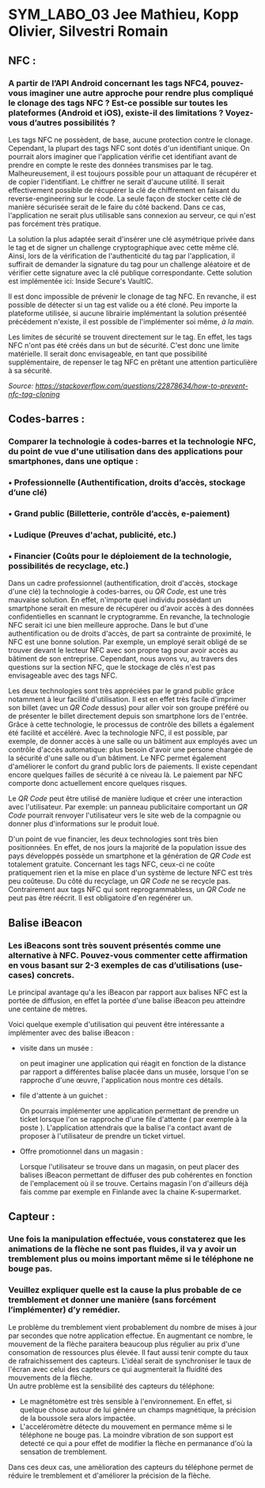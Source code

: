 # SYM_LABO_03 Jee Mathieu, Kopp Olivier, Silvestri Romain

## NFC :

### A partir de l’API Android concernant les tags NFC4, pouvez-vous imaginer une autre approche pour rendre plus compliqué le clonage des tags NFC ? Est-ce possible sur toutes les plateformes (Android et iOS), existe-il des limitations ? Voyez-vous d’autres possibilités ?

Les tags NFC ne possèdent, de base, aucune protection contre le clonage. Cependant, la plupart des tags NFC sont dotés d'un identifiant unique. On pourrait alors imaginer que l'application vérifie cet identifiant avant de prendre en compte le reste des données transmises par le tag. Malheureusement, il est toujours possible pour un attaquant de récupérer et de copier l'identifiant. Le chiffrer ne serait d'aucune utilité. Il serait effectivement possible de récupérer la clé de chiffrement en faisant du reverse-engineering sur le code. La seule façon de stocker cette clé de manière sécurisée serait de le faire du côté backend. Dans ce cas, l'application ne serait plus utilisable sans connexion au serveur, ce qui n'est pas forcément très pratique. 

La solution la plus adaptée serait d'insérer une clé asymétrique privée dans le tag et de signer un challenge cryptographique avec cette même clé. Ainsi, lors de la vérification de l'authenticité du tag par l'application, il suffirait de demander la signature du tag pour un challenge aléatoire et de vérifier cette signature avec la clé publique correspondante. Cette solution est implémentée ici: Inside Secure's VaultIC.

Il est donc impossible de prévenir le clonage de tag NFC. En revanche, il est possible de détecter si un tag est valide ou a été cloné. Peu importe la plateforme utilisée, si aucune librairie implémentant la solution présentéé précédement n'existe, il est possible de l'implémenter soi même, *à la main*.

Les limites de sécurité se trouvent directement sur le tag. En effet, les tags NFC n'ont pas été créés dans un but de sécurité. C'est donc une limite matérielle. Il serait donc envisageable, en tant que possibilité supplémentaire, de repenser le tag NFC en prêtant une attention particulière à sa sécurité.



*Source: https://stackoverflow.com/questions/22878634/how-to-prevent-nfc-tag-cloning*

## Codes-barres :

### Comparer la technologie à codes-barres et la technologie NFC, du point de vue d'une utilisation dans des applications pour smartphones, dans une optique :

### • Professionnelle (Authentification, droits d’accès, stockage d’une clé)

### • Grand public (Billetterie, contrôle d’accès, e-paiement)

### • Ludique (Preuves d'achat, publicité, etc.)

### • Financier (Coûts pour le déploiement de la technologie, possibilités de recyclage, etc.)

Dans un cadre professionnel (authentification, droit d'accès, stockage d'une clé) la technologie à codes-barres, ou *QR Code*, est une très mauvaise solution. En effet, n'importe quel individu possédant un smartphone serait en mesure de récupérer ou d'avoir accès à des données confidentielles en scannant le cryptogramme. En revanche, la technologie NFC serait ici une bien meilleure approche. Dans le but d'une authentification ou de droits d'accès, de part sa contrainte de proximité, le NFC est une bonne solution. Par exemple, un employé serait obligé de se trouver devant le lecteur NFC avec son propre tag pour avoir accès au bâtiment de son entreprise. Cependant, nous avons vu, au travers des questions sur la section NFC, que le stockage de clés n'est pas envisageable avec des tags NFC.

Les deux technologies sont très appréciées par le grand public grâce notamment à leur facilité d'utilisation. Il est en effet très facile d'imprimer son billet (avec un *QR Code* dessus) pour aller voir son groupe préféré ou de présenter le billet directement depuis son smartphone lors de l'entrée. Grâce à cette technologie, le processus de contrôle des billets a également été facilité et accéléré. Avec la technologie NFC, il est possible, par exemple, de donner accès à une salle ou un bâtiment aux employés avec un contrôle d'accès automatique: plus besoin d'avoir une persone chargée de la sécurité d'une salle ou d'un bâtiment. Le NFC permet également d'améliorer le confort du grand public lors de paiements. Il existe cependant encore quelques failles de sécurité à ce niveau là. Le paiement par NFC comporte donc actuellement encore quelques risques. 

Le *QR Code* peut être utilisé de manière ludique et créer une interaction avec l'utilisateur. Par exemple: un panneau publicitaire comportant un *QR Code* pourrait renvoyer l'utilisateur vers le site web de la compagnie ou donner plus d'informations sur le produit loué. 

D'un point de vue financier, les deux technologies sont très bien positionnées. En effet, de nos jours la majorité de la population issue des pays développés possède un smartphone et la génération de *QR Code* est totalement gratuite. Concernant les tags NFC, ceux-ci ne coûte pratiquement rien et la mise en place d'un système de lecture NFC est très peu coûteuse. Du côté du recyclage, un *QR Code* ne se recycle pas. Contrairement aux tags NFC qui sont reprogrammabless, un *QR Code* ne peut pas être réécrit. Il est obligatoire d'en regénérer un.

## Balise iBeacon

### Les iBeacons sont très souvent présentés comme une alternative à NFC. Pouvez-vous commenter cette affirmation en vous basant sur 2-3 exemples de cas d’utilisations (use-cases) concrets.

Le principal avantage qu'a les iBeacon par rapport aux balises NFC est la portée de diffusion, en effet la portée d'une balise iBeacon peu atteindre une centaine de mètres.

Voici quelque exemple d'utilisation qui peuvent être intéressante a implémenter avec des balise iBeacon :

- visite dans un musée :

  on peut imaginer une application qui réagit en fonction de la distance par rapport a différentes balise placée dans un musée, lorsque l'on se rapproche d'une œuvre, l'application nous montre ces détails.

- file d'attente à un guichet :

  On pourrais implémenter une application permettant de prendre un ticket lorsque l'on se rapproche d'une file d'attente ( par exemple à la poste ). L'application attendrais que la balise l'a contact avant de proposer à l'utilisateur de prendre un ticket virtuel.

- Offre promotionnel dans un magasin :

  Lorsque l'utilisateur se trouve dans un magasin, on peut placer des balises iBeacon permettant de diffuser des pub cohérentes en fonction de l'emplacement où il se trouve. Certains magasin l'on d'ailleurs déjà fais comme par exemple en Finlande avec la chaine K-supermarket.

## Capteur :

### Une fois la manipulation effectuée, vous constaterez que les animations de la flèche ne sont pas fluides, il va y avoir un tremblement plus ou moins important même si le téléphone ne bouge pas.

### Veuillez expliquer quelle est la cause la plus probable de ce tremblement et donner une manière (sans forcément l’implémenter) d’y remédier.
Le problème du tremblement vient probablement du nombre de mises à jour par secondes que notre application effectue. En augmentant ce nombre, le mouvement de la flèche paraitera beaucoup plus régulier au prix d'une consomation de ressources plus élevée. Il faut aussi tenir compte du taux de rafraichissement des capteurs. L'idéal serait de synchroniser le taux de l'écran avec celui des capteurs ce qui augmenterait la fluidité des mouvements de la flèche.  
Un autre problème est la sensibilité des capteurs du téléphone:  
- Le magnétomètre est très sensible à l'environnement. En effet, si quelque chose autour de lui génére un champs magnétique, la précision de la boussole sera alors impactée.
- L'acceléromètre détecte du mouvement en permance même si le téléphone ne bouge pas. La moindre vibration de son support est detecté ce qui a pour effet de modifier la flèche en permanance d'où la sensation de tremblement.

Dans ces deux cas, une amèlioration des capteurs du téléphone permet de réduire le tremblement et d'améliorer la précision de la flèche.
